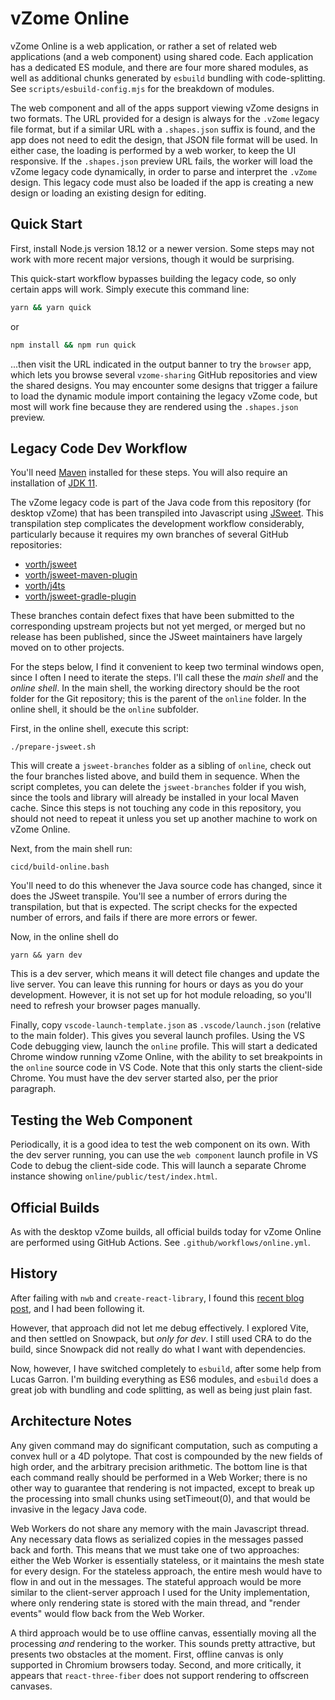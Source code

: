 # vZome Online

vZome Online is a web application, or rather a set of related web applications (and a web component) using shared code.
Each application has a dedicated ES module, and there are four more shared modules, 
as well as
additional chunks generated by `esbuild` bundling with code-splitting.
See `scripts/esbuild-config.mjs` for the breakdown of modules.

The web component and all of the apps support viewing vZome designs in two formats.
The URL provided for a design is always for the `.vZome` legacy file format,
but if a similar URL with a `.shapes.json` suffix is found, and the app does not need to edit the design,
that JSON file format will be used.
In either case, the loading is performed by a web worker, to keep the UI responsive.
If the `.shapes.json` preview URL fails, the worker will load
the vZome legacy code dynamically, in order to parse and interpret the `.vZome` design.
This legacy code must also be loaded if the app is creating a new design
or loading an existing design for editing.

## Quick Start

First, install Node.js version 18.12 or a newer version.  Some steps may not work with more recent major versions, though it would be surprising.

This quick-start workflow bypasses building the legacy code, so only certain apps will
work.  Simply execute this command line:
```bash
yarn && yarn quick
```
or
```bash
npm install && npm run quick
```
...then visit the URL indicated in the output banner to try the `browser` app,
which lets you browse several `vzome-sharing` GitHub repositories and view the
shared designs.  You may encounter some designs that trigger a failure to load
the dynamic module import containing the legacy vZome code, but most will work
fine because they are rendered using the `.shapes.json` preview.

## Legacy Code Dev Workflow

You'll need [Maven](https://maven.apache.org/) installed for these steps.
You will also require an installation of [JDK 11](https://www.oracle.com/java/technologies/javase/jdk11-archive-downloads.html).

The vZome legacy code is part of the Java code from this repository (for desktop vZome)
that has been transpiled into Javascript using
[JSweet](https://www.jsweet.org/).  This transpilation step complicates the development workflow considerably,
particularly because it requires my own branches of several GitHub repositories:

 - [vorth/jsweet](https://github.com/vorth/jsweet)
 - [vorth/jsweet-maven-plugin](https://github.com/vorth/jsweet-maven-plugin)
 - [vorth/j4ts](https://github.com/vorth/j4ts)
 - [vorth/jsweet-gradle-plugin](https://github.com/vorth/jsweet-gradle-plugin)

These branches contain defect fixes that have been submitted to the corresponding
upstream projects but not yet merged, or merged but no release has been
published, since the JSweet maintainers have largely
moved on to other projects.

For the steps below, I find it convenient to keep two terminal windows open,
since I often I need to iterate the steps.
I'll call these the *main shell* and the *online shell*.
In the main shell, the working directory should be the root folder for the
Git repository; this is the parent of the `online` folder.
In the online shell, it should be the `online` subfolder.

First, in the online shell, execute this script:
```
./prepare-jsweet.sh
```
This will create a `jsweet-branches` folder as a sibling of `online`,
check out the four branches listed above, and build them in sequence.
When the script completes, you can delete the `jsweet-branches` folder
if you wish, since the tools and library will already be installed in your
local Maven cache.
Since this steps is not touching any code in this repository,
you should not need to repeat it unless you set up another machine to work on vZome Online.

Next, from the main shell run:
```
cicd/build-online.bash
```
You'll need to do this whenever the Java source code has changed, since it does the JSweet transpile.  You'll see a number of errors during the transpilation, but that is expected.  The script checks for the expected number of errors, and fails if there are more errors or fewer.

Now, in the online shell do
```
yarn && yarn dev
```
This is a dev server, which means it will detect file changes and update the live server.
You can leave this running for hours or days as you do your development.
However, it is not set up for hot module reloading, so you'll need to refresh your browser
pages manually.

Finally, copy `vscode-launch-template.json` as `.vscode/launch.json` (relative to the main folder).
This gives you several launch profiles.  Using the VS Code debugging view, launch the `online` profile.  This will start a dedicated Chrome window running vZome Online, with the ability to set breakpoints in the `online` source code in VS Code.  Note that this only starts the client-side Chrome.  You must have the dev server started also, per the prior paragraph.

## Testing the Web Component

Periodically, it is a good idea to test the web component on its own.
With the dev server running, you can use the `web component` launch profile in VS Code
to debug the client-side code.  This will launch a separate Chrome instance showing `online/public/test/index.html`.

## Official Builds

As with the desktop vZome builds, all official builds today for vZome Online are performed using GitHub Actions.  See `.github/workflows/online.yml`.

## History

After failing with `nwb` and `create-react-library`, I found this [recent blog post][mehrahinem], and I had been following it.

[mehrahinem]: https://medium.com/@mehrahinam/build-a-private-react-component-library-cra-rollup-material-ui-github-package-registry-1e14da93e790

However, that approach did not let me debug effectively.
I explored Vite, and then settled on Snowpack, but *only for dev*.  I still used CRA to do the build,
since Snowpack did not really do what I want with dependencies.

Now, however, I have switched completely to `esbuild`, after some help from Lucas Garron.
I'm building everything as ES6 modules, and `esbuild` does a great job with bundling and code splitting,
as well as being just plain fast.

## Architecture Notes

Any given command may do significant computation, such as computing a convex hull or a 4D polytope.
That cost is compounded by the new fields of high order, and the arbitrary precision arithmetic.
The bottom line is that each command really should be performed in a Web Worker;
there is no other way to guarantee that rendering is not impacted,
except to break up the processing into small chunks using setTimeout(0),
and that would be invasive in the legacy Java code.

Web Workers do not share any memory with the main Javascript thread.
Any necessary data flows as serialized copies in the messages passed back and forth.
This means that we must take one of two approaches: either the Web Worker is essentially stateless,
or it maintains the mesh state for every design.  For the stateless approach, the entire mesh would
have to flow in and out in the messages.  The stateful approach would be more similar to the client-server
approach I used for the Unity implementation, where only rendering state is stored with the main thread,
and "render events" would flow back from the Web Worker.

A third approach would be to use offline canvas, essentially moving all the processing *and* rendering
to the worker.  This sounds pretty attractive, but presents two obstacles at the moment.
First, offline canvas is only supported in Chromium browsers today.  Second, and more critically,
it appears that `react-three-fiber` does not support rendering to offscreen canvases.
